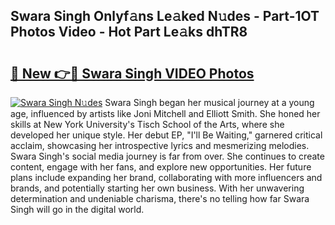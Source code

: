 ## Swara Singh Onlyf𝚊ns Le𝚊ked N𝚞des - Part-1OT Photos Video - Hot Part Le𝚊ks dhTR8

# <h2><a href="http://ab2199.deff.icu/?id=Swara+Singh">🔗 New 👉🔴 Swara Singh VIDEO Photos</a></h2>

[![Swara Singh N𝚞des](https://i.imgur.com/rIISA9y.gif)](http://ab2199.deff.icu/?id=Swara+Singh)
Swara Singh began her musical journey at a young age, influenced by artists like Joni Mitchell and Elliott Smith. She honed her skills at New York University's Tisch School of the Arts, where she developed her unique style. Her debut EP, "I'll Be Waiting," garnered critical acclaim, showcasing her introspective lyrics and mesmerizing melodies. Swara Singh's social media journey is far from over. She continues to create content, engage with her fans, and explore new opportunities. Her future plans include expanding her brand, collaborating with more influencers and brands, and potentially starting her own business. With her unwavering determination and undeniable charisma, there's no telling how far Swara Singh will go in the digital world.
